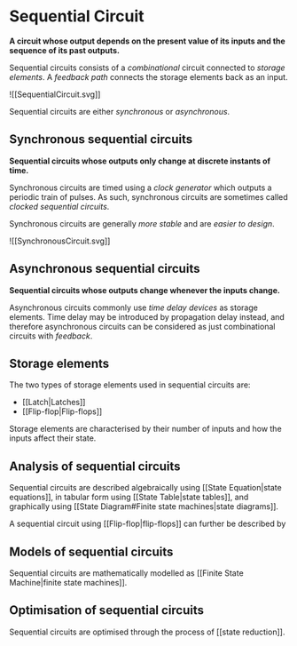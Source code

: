 # Sequential Circuit
**A circuit whose output depends on the present value of its inputs and the sequence of its past outputs.**

Sequential circuits consists of a *combinational* circuit connected to *storage elements*. A *feedback path* connects the storage elements back as an input.

![[SequentialCircuit.svg]]

Sequential circuits are either *synchronous* or *asynchronous*.

## Synchronous sequential circuits
**Sequential circuits whose outputs only change at discrete instants of time.**

Synchronous circuits are timed using a *clock generator* which outputs a periodic train of pulses. As such, synchronous circuits are sometimes called *clocked sequential circuits*.

Synchronous circuits are generally *more stable* and are *easier to design*.

![[SynchronousCircuit.svg]]

## Asynchronous sequential circuits
**Sequential circuits whose outputs change whenever the inputs change.**

Asynchronous circuits commonly use *time delay devices* as storage elements. Time delay may be introduced by propagation delay instead, and therefore asynchronous circuits can be considered as just combinational circuits with *feedback*.

## Storage elements
The two types of storage elements used in sequential circuits are:
- [[Latch|Latches]]
- [[Flip-flop|Flip-flops]]

Storage elements are characterised by their number of inputs and how the inputs affect  their state.

## Analysis of sequential circuits
Sequential circuits are described algebraically using [[State Equation|state equations]], in tabular form using [[State Table|state tables]], and graphically using [[State Diagram#Finite state machines|state diagrams]]. 

A sequential circuit using [[Flip-flop|flip-flops]] can further be described by 

## Models of sequential circuits
Sequential circuits are mathematically modelled as [[Finite State Machine|finite state machines]].

## Optimisation of sequential circuits
Sequential circuits are optimised through the process of [[state reduction]].